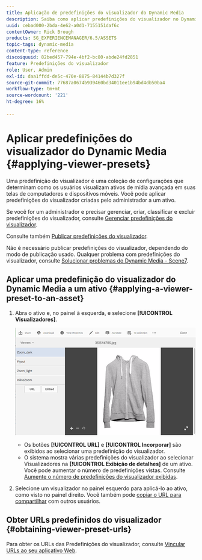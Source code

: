```yaml
---
title: Aplicação de predefinições do visualizador do Dynamic Media
description: Saiba como aplicar predefinições do visualizador no Dynamic Media
uuid: cebad000-2bda-4e62-a0d1-7155151daf6c
contentOwner: Rick Brough
products: SG_EXPERIENCEMANAGER/6.5/ASSETS
topic-tags: dynamic-media
content-type: reference
discoiquuid: 82bed457-794e-4bf2-bc80-abde24fd2851
feature: Predefinições do visualizador
role: User, Admin
exl-id: daa1ffdd-de5c-470e-8875-84144b7d327f
source-git-commit: 77687a0674b939460bd34011ee1b94bd4db50ba4
workflow-type: tm+mt
source-wordcount: '221'
ht-degree: 16%

---
```


# Aplicar predefinições do visualizador do Dynamic Media {#applying-viewer-presets}

Uma predefinição do visualizador é uma coleção de configurações que determinam como os usuários visualizam ativos de mídia avançada em suas telas de computadores e dispositivos móveis. Você pode aplicar predefinições do visualizador criadas pelo administrador a um ativo.

Se você for um administrador e precisar gerenciar, criar, classificar e excluir predefinições do visualizador, consulte [Gerenciar predefinições do visualizador](managing-viewer-presets.md).

Consulte também [Publicar predefinições do visualizador](managing-viewer-presets.md#publishing-viewer-presets).

Não é necessário publicar predefinições do visualizador, dependendo do modo de publicação usado.
Qualquer problema com predefinições do visualizador, consulte [Solucionar problemas do Dynamic Media - Scene7](troubleshoot-dms7.md#viewers).

## Aplicar uma predefinição do visualizador do Dynamic Media a um ativo {#applying-a-viewer-preset-to-an-asset}

1. Abra o ativo e, no painel à esquerda, e selecione **[!UICONTROL Visualizadores]**.

   ![chlimage_1-104](assets/chlimage_1-104.png)

   * Os botões **[!UICONTROL URL]** e **[!UICONTROL Incorporar]** são exibidos ao selecionar uma predefinição do visualizador.
   * O sistema mostra várias predefinições do visualizador ao selecionar Visualizadores na **[!UICONTROL Exibição de detalhes]** de um ativo. Você pode aumentar o número de predefinições vistas. Consulte [Aumente o número de predefinições do visualizador exibidas](managing-viewer-presets.md).

1. Selecione um visualizador no painel esquerdo para aplicá-lo ao ativo, como visto no painel direito. Você também pode [copiar o URL para compartilhar](linking-urls-to-yourwebapplication.md) com outros usuários.

## Obter URLs predefinidos do visualizador {#obtaining-viewer-preset-urls}

Para obter os URLs das Predefinições do visualizador, consulte [Vincular URLs ao seu aplicativo Web](linking-urls-to-yourwebapplication.md).
